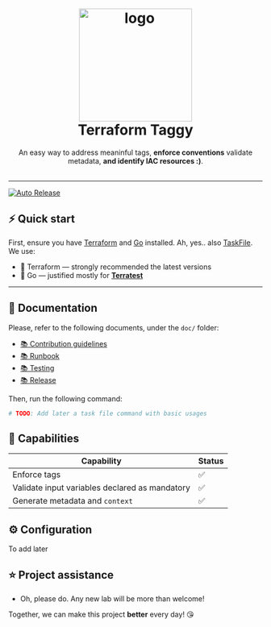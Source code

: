 <h1 align="center">
  <img alt="logo" src="https://forum.huawei.com/enterprise/en/data/attachment/forum/202204/21/120858nak5g1epkzwq5gcs.png" width="224px"/><br/>
  Terraform Taggy
</h1>
<p align="center">An easy way to address meaninful tags, <b>enforce conventions</b> validate metadata, <b>and identify IAC resources :)</b>.<br/><br/>

---

[![Auto Release](https://github.com/Excoriate/vault-labs/actions/workflows/release.yml/badge.svg)](https://github.com/Excoriate/vault-labs/actions/workflows/release.yml)

## ⚡️ Quick start

First, ensure you have [Terraform](https://www.terraform.io/) and [Go](https://go.dev/) installed. Ah, yes.. also [TaskFile](taskfile.dev/).
We use:
- 🧰 Terraform — strongly recommended the latest versions
- 🧰 Go — justified mostly for **[Terratest](https://terratest.gruntwork.io/)**

---
## 📑 Documentation
Please, refer to the following documents, under the `doc/` folder:
- [📚 Contribution guidelines](docs/contribution-guidelines.md)
- [📚 Runbook](docs/runbook.md)
- [📚 Testing](docs/testing.md)
- [📚 Release](docs/release.md)


Then, run the following command:

```bash
# TODO: Add later a task file command with basic usages
```
## 📃️ Capabilities
| Capability                                     | Status |
|------------------------------------------------|--------|
| Enforce tags                                   | ✅      |
| Validate input variables declared as mandatory | ✅      |
| Generate metadata and `context`                | ✅      |



## ⚙️ Configuration
To add later

## ⭐️ Project assistance
- Oh, please do. Any new lab will be more than welcome!

Together, we can make this project **better** every day! 😘
